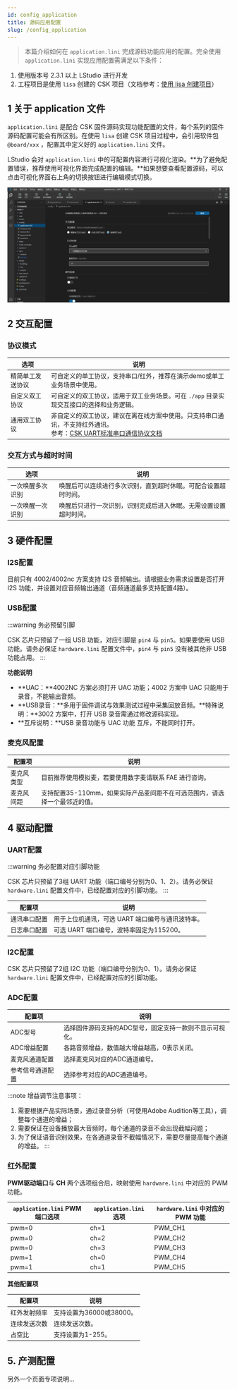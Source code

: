 ```yaml
---
id: config_application
title: 源码应用配置
slug: /config_application
---
```


>本篇介绍如何在 `application.lini` 完成源码功能应用的配置。完全使用 `application.lini` 实现应用配置需满足以下条件：
1. 使用版本号 2.3.1 以上 LStudio 进行开发
2. 工程项目是使用 `lisa` 创建的 CSK 项目（文档参考：[使用 lisa 创建项目](/lisa_create)）


## 1 关于 application 文件

`application.lini` 是配合 CSK 固件源码实现功能配置的文件，每个系列的固件源码配置可能会有所区别。在使用 `lisa` 创建 CSK 项目过程中，会引用软件包 `@board/xxx` ，配置其中定义好的 `application.lini` 文件。

LStudio 会对 `application.lini` 中的可配置内容进行可视化渲染。**为了避免配置错误，推荐使用可视化界面完成配置的编辑。**如果想要查看配置源码，可以点击可视化界面右上角的切换按钮进行编辑模式切换。

![](./files/application_ui.png)


## 2 交互配置

### 协议模式

| 选项 |  说明 | 
| - | - |
| 精简单工发送协议 | 可自定义的单工协议，支持串口/红外，推荐在演示demo或单工业务场景中使用。 | 
| 自定义双工协议 | 可自定义的双工协议，适用于双工业务场景。可在 `./app` 目录实现交互接口的选择和业务逻辑。 | 
| 通用双工协议 | 非自定义的双工协议，建议在离在线方案中使用。只支持串口通讯，不支持红外通讯。<br/>参考：[CSK UART标准串口通信协议文档](/public_uart_protocol) | 

### 交互方式与超时时间

| 选项 |  说明 | 
| - | - |
| 一次唤醒多次识别 | 唤醒后可以连续进行多次识别，直到超时休眠。可配合设置超时时间。 | 
| 一次唤醒一次识别 | 唤醒后只进行一次识别，识别完成后进入休眠。无需设置设置超时时间。 | 


## 3 硬件配置

### I2S配置

目前只有 4002/4002nc 方案支持 I2S 音频输出。请根据业务需求设置是否打开 I2S 功能，并设置对应音频输出通道（音频通道最多支持配置4路）。

### USB配置

:::warning 务必预留引脚

CSK 芯片只预留了一组 USB 功能，对应引脚是 `pin4` 与 `pin5`。如果要使用 USB 功能。请务必保证 `hardware.lini` 配置文件中，`pin4` 与 `pin5` 没有被其他非 USB 功能占用。
:::

**功能说明**

- **UAC：**4002NC 方案必须打开 UAC 功能；4002 方案中 UAC 只能用于录音，不能输出音频。
- **USB录音：**多用于固件调试与效果测试过程中采集回放音频。**特殊说明：**3002 方案中，打开 USB 录音需通过修改源码实现。
- **互斥说明：**USB 录音功能与 UAC 功能 互斥，不能同时打开。

### 麦克风配置

| 配置项 |  说明 | 
| - | - |
| 麦克风类型 | 目前推荐使用模拟麦，若要使用数字麦请联系 FAE 进行咨询。 | 
| 麦克风间距 | 支持配置35-110mm，如果实际产品麦间距不在可选范围内，请选择一个最邻近的值。 | 


## 4 驱动配置

### UART配置

:::warning 务必配置对应引脚功能

CSK 芯片只预留了3组 UART 功能（端口编号分别为0、1、2）。请务必保证 `hardware.lini` 配置文件中，已经配置对应的引脚功能。
:::

| 配置项 |  说明 | 
| - | - |
| 通讯串口配置 | 用于上位机通讯，可选 UART 端口编号与通讯波特率。 | 
| 日志串口配置 | 可选 UART 端口编号，波特率固定为115200。 | 



### I2C配置

CSK 芯片只预留了2组 I2C 功能（端口编号分别为0、1）。请务必保证 `hardware.lini` 配置文件中，已经配置对应的引脚功能。

### ADC配置

| 配置项 |  说明 | 
| - | - |
| ADC型号 | 选择固件源码支持的ADC型号，固定支持一款则不显示可视化。 | 
| ADC增益配置 | 各路音频增益，数值越大增益越高，0表示关闭。 | 
| 麦克风通道配置 | 选择麦克风对应的ADC通道编号。 | 
| 参考信号通道配置 | 选择参考对应的ADC通道编号。 | 

:::note 增益调节注意事项：
1. 需要根据产品实际场景，通过录音分析（可使用Adobe Audition等工具），调整每个通道的增益；
2. 需要保证在设备播放最大音频时，每个通道的录音不会出现截幅问题；
3. 为了保证语音识别效果，在各通道录音不截幅情况下，需要尽量提高每个通道的增益。
:::

### 红外配置

**PWM驱动端口**与 **CH** 两个选项组合后，映射使用 `hardware.lini` 中对应的 PWM 功能。

| `application.lini` PWM端口选项 |  `application.lini` 选项 | `hardware.lini` 中对应的 PWM 功能 |
| - | - |- |
| pwm=0 | ch=1 | PWM_CH1 |
| pwm=0 | ch=2 | PWM_CH2 |
| pwm=0 | ch=3 | PWM_CH3 |
| pwm=1 | ch=0 | PWM_CH4 |
| pwm=1 | ch=1 | PWM_CH5 |

**其他配置项**

| 配置项 |  说明 | 
| - | - |
| 红外发射频率 | 支持设置为36000或38000。 | 
| 连续发送次数 | 连续发送次数。 | 
| 占空比 | 支持设置为1-255。 | 

## 5. 产测配置

另外一个页面专项说明...





















